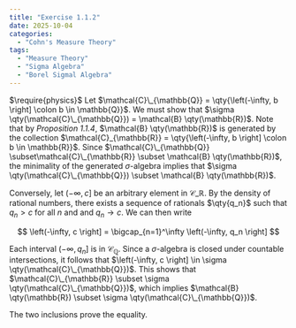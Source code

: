 ```yaml
---
title: "Exercise 1.1.2"
date: 2025-10-04
categories:
  - "Cohn's Measure Theory"
tags:
  - "Measure Theory"
  - "Sigma Algebra"
  - "Borel Sigmal Algebra"
---
```

$\require{physics}$
Let $\mathcal{C}\_{\mathbb{Q}} = \qty{\left(-\infty, b \right] \colon b \in \mathbb{Q}}$. 
We must show that $\sigma \qty(\mathcal{C}\_{\mathbb{Q}}) = \mathcal{B} \qty(\mathbb{R})$. 
Note that by *Proposition 1.1.4*, $\mathcal{B} \qty(\mathbb{R})$ is generated by the collection $\mathcal{C}_{\mathbb{R}} = \qty{\left(-\infty, b \right] \colon b \in \mathbb{R}}$. 
Since $\mathcal{C}\_{\mathbb{Q}} \subset\mathcal{C}\_{\mathbb{R}}  \subset \mathcal{B} \qty(\mathbb{R})$, the minimality of the generated $\sigma$-algebra implies that $\sigma \qty(\mathcal{C}\_{\mathbb{Q}}) \subset \mathcal{B} \qty(\mathbb{R})$. 

Conversely, let $\left(-\infty, c \right]$ be an arbitrary element in $\mathcal{C}\_{\mathbb{R}}$. 
By the density of rational numbers, there exists a sequence of rationals $\qty{q_n}$ such that $q_n > c$ for all $n$ and and $q_n \to c$. 
We can then write 

$$
  \left(-\infty, c \right] = \bigcap_{n=1}^\infty \left(-\infty, q_n \right]
$$

Each interval $\left(-\infty, q_n \right]$ is in $\mathcal{C}_{\mathbb{Q}}$. 
Since a $\sigma$-algebra is closed under countable intersections, it follows that $\left(-\infty, c \right] \in \sigma \qty(\mathcal{C}\_{\mathbb{Q}})$. 
This shows that $\mathcal{C}\_{\mathbb{R}} \subset \sigma \qty(\mathcal{C}\_{\mathbb{Q}})$, which implies $\mathcal{B} \qty(\mathbb{R}) \subset \sigma \qty(\mathcal{C}\_{\mathbb{Q}})$. 

The two inclusions prove the equality.
